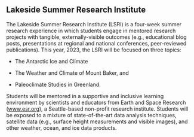 ## Lakeside Summer Research Institute


The Lakeside Summer Research Institute (LSRI) is a four-week summer research experience in which students
engage in mentored research projects with tangible, externally-visible outcomes (e.g., educational blog posts,
presentations at regional and national conferences, peer-reviewed publications). This year, 2023, the LSRI 
will be focused on three topics:

* The Antarctic Ice and Climate

* The Weather and Climate of Mount Baker, and

* Paleoclimate Studies in Greenland.

Students will be mentored in a supportive and inclusive learning environment by scientists and educators from
Earth and Space Research (www.esr.org), a Seattle-based non-profit research institute. Students will be exposed to
a mixture of state-of-the-art data analysis techniques, satellite data (e.g., surface height measurements and visible
images), and other weather, ocean, and ice data products.
